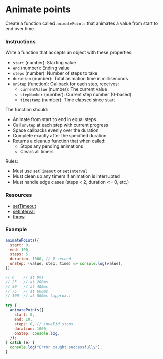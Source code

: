 # Animate points

Create a function called `animatePoints` that animates a value from start to end over time.

### Instructions

Write a function that accepts an object with these properties:

- `start` (number): Starting value
- `end` (number): Ending value
- `steps` (number): Number of steps to take
- `duration` (number): Total animation time in milliseconds
- `onStep` (function): Callback for each step, receives:
  - `currentValue` (number): The current value
  - `stepNumber` (number): Current step number (0-based)
  - `timestamp` (number): Time elapsed since start

The function should:

-  Animate from start to end in equal steps
-  Call `onStep` at each step with current progress
-  Space callbacks evenly over the duration
-  Complete exactly after the specified duration
-  Returns a cleanup function that when called:
    - Stops any pending animations
    - Clears all timers

Rules:
- Must use `setTimeout` or `setInterval`
- Must clean up any timers if animation is interrupted
- Must handle edge cases (steps < 2, duration <= 0, etc.)

### Resources

- [setTimeout](https://developer.mozilla.org/en-US/docs/Web/API/Window/setTimeout)
- [setInterval](https://developer.mozilla.org/en-US/docs/Web/API/Window/setInterval)
- [throw](https://developer.mozilla.org/en-US/docs/Web/JavaScript/Reference/Statements/throw)

### Example

```js
animatePoints({
  start: 0,
  end: 100,
  steps: 5,
  duration: 1000, // 1 second
  onStep: (value, step, time) => console.log(value),
});

// 0    // at 0ms
// 25   // at 200ms
// 50   // at 400ms
// 75   // at 600ms
// 100  // at 800ms (approx.)

try {
  animatePoints({
    start: 0,
    end: 10,
    steps: 0, // invalid steps
    duration: 1000,
    onStep: console.log,
  });
} catch (e) {
  console.log("Error caught successfully");
}
```
